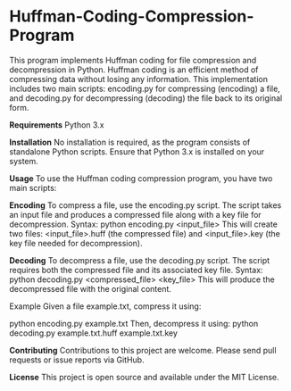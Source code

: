 # Huffman-Coding-Compression-Program
This program implements Huffman coding for file compression and decompression in Python. Huffman coding is an efficient method of compressing data without losing any information. This implementation includes two main scripts: encoding.py for compressing (encoding) a file, and decoding.py for decompressing (decoding) the file back to its original form.

**Requirements**
Python 3.x

**Installation**
No installation is required, as the program consists of standalone Python scripts. Ensure that Python 3.x is installed on your system.

**Usage**
To use the Huffman coding compression program, you have two main scripts:

**Encoding**
To compress a file, use the encoding.py script. The script takes an input file and produces a compressed file along with a key file for decompression.
Syntax: python encoding.py <input_file>
This will create two files: <input_file>.huff (the compressed file) and <input_file>.key (the key file needed for decompression).

**Decoding**
To decompress a file, use the decoding.py script. The script requires both the compressed file and its associated key file.
Syntax: python decoding.py <compressed_file> <key_file>
This will produce the decompressed file with the original content.

Example
Given a file example.txt, compress it using:

python encoding.py example.txt
Then, decompress it using:
python decoding.py example.txt.huff example.txt.key

**Contributing**
Contributions to this project are welcome. Please send pull requests or issue reports via GitHub.

**License**
This project is open source and available under the MIT License.
